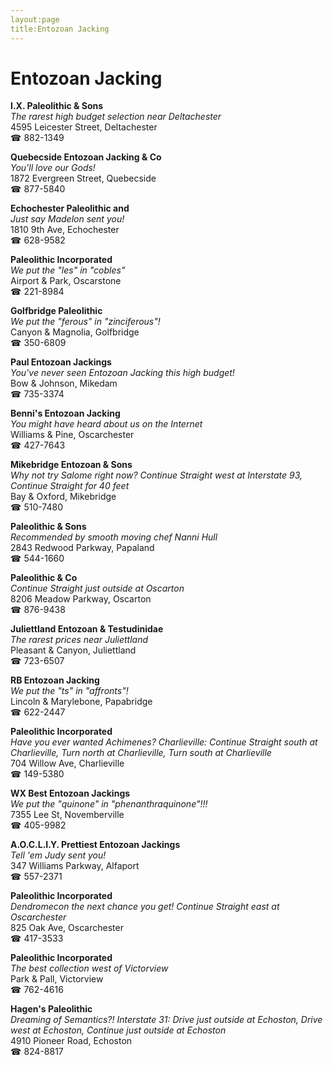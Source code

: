 ```yaml
---
layout:page
title:Entozoan Jacking
---
```

# Entozoan Jacking

**I.X. Paleolithic & Sons**  
_The rarest high budget selection near Deltachester_  
4595 Leicester Street, Deltachester  
☎ 882-1349



**Quebecside Entozoan Jacking & Co**  
_You'll love our Gods!_  
1872 Evergreen Street, Quebecside  
☎ 877-5840



**Echochester Paleolithic and**  
_Just say Madelon sent you!_  
1810 9th Ave, Echochester  
☎ 628-9582



**Paleolithic Incorporated**  
_We put the "les" in "cobles"_  
Airport & Park, Oscarstone  
☎ 221-8984



**Golfbridge Paleolithic**  
_We put the "ferous" in "zinciferous"!_  
Canyon & Magnolia, Golfbridge  
☎ 350-6809



**Paul Entozoan Jackings**  
_You've never seen Entozoan Jacking this high budget!_  
Bow & Johnson, Mikedam  
☎ 735-3374



**Benni's Entozoan Jacking**  
_You might have heard about us on the Internet_  
Williams & Pine, Oscarchester  
☎ 427-7643



**Mikebridge Entozoan & Sons**  
_Why not try Salome right now? 
Continue Straight west at Interstate 93, Continue Straight for 40 feet_  
Bay & Oxford, Mikebridge  
☎ 510-7480



**Paleolithic & Sons**  
_Recommended by smooth moving chef Nanni Hull_  
2843 Redwood Parkway, Papaland  
☎ 544-1660



**Paleolithic & Co**  
_Continue Straight just outside at Oscarton_  
8206 Meadow Parkway, Oscarton  
☎ 876-9438



**Juliettland Entozoan & Testudinidae**  
_The rarest prices near Juliettland_  
Pleasant & Canyon, Juliettland  
☎ 723-6507



**RB Entozoan Jacking**  
_We put the "ts" in "affronts"!_  
Lincoln & Marylebone, Papabridge  
☎ 622-2447



**Paleolithic Incorporated**  
_Have you ever wanted Achimenes? 
Charlieville: Continue Straight south at Charlieville, Turn north at Charlieville, Turn south at Charlieville_  
704 Willow Ave, Charlieville  
☎ 149-5380



**WX Best Entozoan Jackings**  
_We put the "quinone" in "phenanthraquinone"!!!_  
7355 Lee St, Novemberville  
☎ 405-9982



**A.O.C.L.I.Y. Prettiest Entozoan Jackings**  
_Tell 'em Judy sent you!_  
347 Williams Parkway, Alfaport  
☎ 557-2371



**Paleolithic Incorporated**  
_Dendromecon the next chance you get! 
Continue Straight east at Oscarchester_  
825 Oak Ave, Oscarchester  
☎ 417-3533



**Paleolithic Incorporated**  
_The best collection west of Victorview_  
Park & Pall, Victorview  
☎ 762-4616



**Hagen's Paleolithic**  
_Dreaming of Semantics?! 
Interstate 31: Drive just outside at Echoston, Drive west at Echoston, Continue just outside at Echoston_  
4910 Pioneer Road, Echoston  
☎ 824-8817



